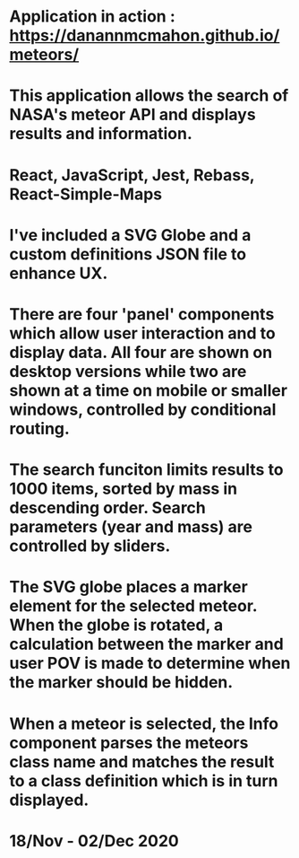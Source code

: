 # Application in action : https://danannmcmahon.github.io/meteors/

# This application allows the search of NASA's meteor API and displays results and information.
# React, JavaScript, Jest, Rebass, React-Simple-Maps

# I've included a SVG Globe and a custom definitions JSON file to enhance UX.

# There are four 'panel' components which allow user interaction and to display data.  All four are shown on desktop versions while two are shown at a time on mobile or smaller windows, controlled by conditional routing.

# The search funciton limits results to 1000 items, sorted by mass in descending order.  Search parameters (year and mass) are controlled by sliders.

# The SVG globe places a marker element for the selected meteor.  When the globe is rotated, a calculation between the marker and user POV is made to determine when the marker should be hidden.

# When a meteor is selected, the Info component parses the meteors class name and matches the result to a class definition which is in turn displayed.

# 18/Nov - 02/Dec 2020
